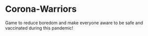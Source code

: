 # Corona-Warriors
Game to reduce boredom and make everyone aware to be safe and vaccinated during this pandemic!
